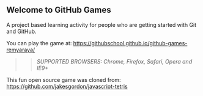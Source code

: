 ## Welcome to GitHub Games

A project based learning activity for people who are getting started with Git and GitHub.

You can play the game at: https://githubschool.github.io/github-games-remyaraya/

>> _*SUPPORTED BROWSERS*: Chrome, Firefox, Safari, Opera and IE9+_

This fun open source game was cloned from: https://github.com/jakesgordon/javascript-tetris
